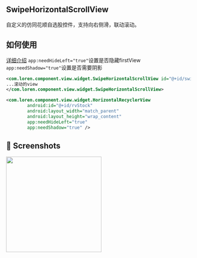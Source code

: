 ## SwipeHorizontalScrollView
自定义的仿同花顺自选股控件，支持向右侧滑，联动滚动。

## 如何使用
[详细介绍](https://juejin.cn/post/7082759711824543752)
`app:needHideLeft="true"`设置是否隐藏firstView
`app:needShadow="true"`设置是否需要阴影

```xml
<com.loren.component.view.widget.SwipeHorizontalScrollView id="@+id/swipeHorizontalView">
...滚动的view
</com.loren.component.view.widget.SwipeHorizontalScrollView>
```

```xml
<com.loren.component.view.widget.HorizontalRecyclerView
        android:id="@+id/rvStock"
        android:layout_width="match_parent"
        android:layout_height="wrap_content"
        app:needHideLeft="true"
        app:needShadow="true" />
```

## :camera_flash: Screenshots

<img src="/snapshot/screen.gif" width="260">
